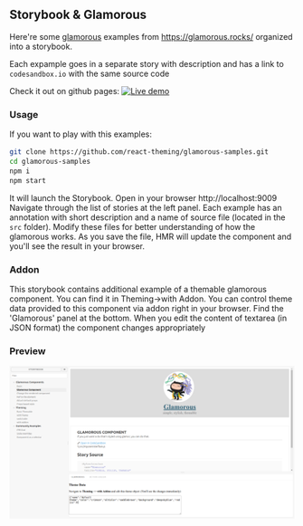 ## Storybook & Glamorous

Here're some [glamorous](https://github.com/paypal/glamorous) examples from https://glamorous.rocks/ organized into a storybook.

Each expample goes in a separate story with description and has a link to `codesandbox.io` with the same source code

Check it out on github pages:
[![Live demo](https://img.shields.io/badge/Live%20Demo-%20Storybook-brightgreen.svg)](https://react-theming.github.io/glamorous-samples/)

### Usage

If you want to play with this examples:

```sh
git clone https://github.com/react-theming/glamorous-samples.git
cd glamorous-samples
npm i
npm start
```

It will launch the Storybook. Open in your browser http://localhost:9009
Navigate through the list of stories at the left panel. Each example has an annotation with short description and a name of source file (located in the `src` folder). Modify these files for better understanding of how the glamorous works. As you save the file, HMR will update the component and you'll see the result in your browser.

### Addon

This storybook contains additional example of a themable glamorous component. You can find it in Theming->with Addon. You can control theme data provided to this component via addon right in your browser. Find the 'Glamorous' panel at the bottom. When you edit the content of textarea (in JSON format) the component changes appropriately

### Preview

![screenshot](doc/screenshot.png)
